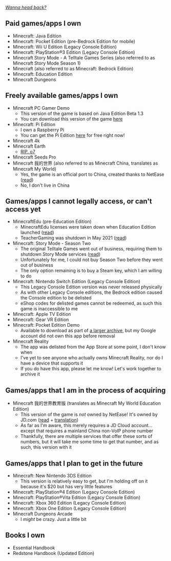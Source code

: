 [*Wanna head back?*](https://github.com/jbmagination)

## Paid games/apps I own
- Minecraft: Java Edition
- Minecraft: Pocket Edition (pre-Bedrock Edition for mobile)
- Minecraft: Wii U Edition (Legacy Console Edition)
- Minecraft: PlayStation®3 Edition (Legacy Console Edition)
- Minecraft Story Mode - A Telltale Games Series (also referred to as Minecraft Story Mode Season 1)
- Minecraft (also referred to as Minecraft: Bedrock Edition)
- Minecraft: Education Edition
- Minecraft Dungeons

## Freely available games/apps I own
- Minecraft PC Gamer Demo
   - This version of the game is based on Java Edition Beta 1.3 
   - You can download this version of the game [here](https://www.pcgamer.com/download-the-minecraft-demo/)
- Minecraft: Pi Edition
   - I own a Raspberry Pi
   - You can get the Pi Edition [here](https://www.minecraft.net/en-us/edition/pi) for free right now!
- Minecraft 4k
- Minecraft Earth
   - [RIP. o7](https://www.minecraft.net/en-us/article/minecraft-earth-coming-end)
- Minecraft Seeds Pro
- Minecraft 我的世界 (also referred to as Minecraft China, translates as Minecraft My World)
   - Yes, the game is an official port to China, created thanks to NetEase ([read](https://web.archive.org/web/20190323172244/https://mojang.com/2016/05/minecraft-is-coming-to-china/))
   - No, I don't live in China

## Games/apps I cannot legally access, or can't access yet
- MinecraftEdu (pre-Education Edition)
   - MinecraftEdu licenses were taken down when Education Edition launched ([read](https://web.archive.org/web/20160305002851/https://minecraftedu.com/education_edition))
   - TeacherGaming was shutdown in May 2021 ([read](https://web.archive.org/web/20210514223402/https://store.teachergaming.com/))
- Minecraft: Story Mode - Season Two
   - The original Telltale Games went out of business, requiring them to shutdown Story Mode services ([read](https://www.minecraft.net/en-us/article/important-minecraft--story-mode-information))
   - Unfortunately for me, I could not buy Season Two before they went out of business
   - The only option remaining is to buy a Steam key, which I am willing to do
- Minecraft: Nintendo Switch Edition (Legacy Console Edition)
   - This Legacy Console Edition version was never released physically
   - As with other Legacy Console editions, the Bedrock edition caused the Console edition to be delisted
   - eShop codes for delisted games cannot be redeemed, as such this game is inaccessible to me
 - Minecraft: Apple TV Edition
 - Minecraft: Gear VR Edition
 - Minecraft: Pocket Edition Demo
   - Available to download as part of [a larger archive](https://archive.org/details/MCPEAlpha), but my Google account did not own this app before removal
- Minecraft Reality
   - The app was delisted from the App Store at some point, I don't know when
   - I've yet to see anyone who actually owns Minecraft Reality, nor do I have a device that supports it
   - If you do have this app, please let me know! Let's work together to archive it

## Games/apps that I am in the process of acquiring
- Minecraft 我的世界教育版 (translates as Minecraft My World Education Edition)
   - This version of the game is *not* owned by NetEase! It's owned by JD.com ([read](https://www.jdcloud.com/cn/news/detail/648) + [translation](https://translate.google.com/translate?sl=zh-CN&tl=en&u=https://www.jdcloud.com/cn/news/detail/648)) 
   - As far as I'm aware, this merely requires a JD Cloud account... except that requires a mainland China non-VoIP phone number
   - Thankfully, there are multiple services that offer these sorts of numbers, but it will take me some time to get that number, and as such, this version with it

## Games/apps that I plan to get in the future
-  Minecraft: New Nintendo 3DS Edition
   - This version is relatively easy to get, but I'm holding off on it because it's $20 but has very little features
- Minecraft: PlayStation®4 Edition (Legacy Console Edition)
- Minecraft: PlayStation®Vita Edition (Legacy Console Edition)
- Minecraft: Xbox 360 Edition (Legacy Console Edition)
- Minecraft: Xbox One Edition (Legacy Console Edition)
- Minecraft Dungeons Arcade
   - I *might* be crazy. Just a little bit

## Books I own
- Essential Handbook
- Redstone Handbook (Updated Edition)
